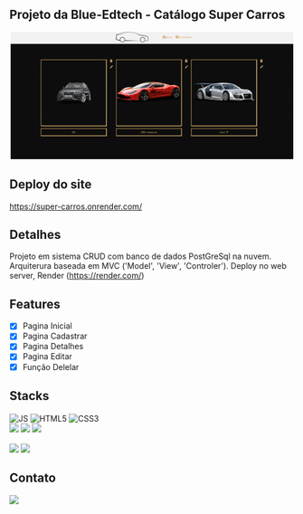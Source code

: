 ## Projeto da Blue-Edtech - Catálogo Super Carros

<p align="center">
    <img width= 500 src="public/paraReadme/super-carros.gif"
</p>  

## Deploy do site
    
https://super-carros.onrender.com/    
         
## Detalhes

Projeto em sistema CRUD com banco de dados PostGreSql na nuvem. Arquiterura baseada em MVC ('Model', 'View', 'Controler'). Deploy no web server, Render (https://render.com/)

## Features

- [x] Pagina Inicial
- [x] Pagina Cadastrar
- [x] Pagina Detalhes
- [x] Pagina Editar
- [x] Função Delelar

## Stacks

<div style="display: inline-block">
    <img align="center" alt="JS" height="30" width="40" src="https://cdn.jsdelivr.net/gh/devicons/devicon/icons/javascript/javascript-original.svg"/>
    <img align="center" alt="HTML5" height="30" width="40" src="https://cdn.jsdelivr.net/gh/devicons/devicon/icons/html5/html5-original.svg"/>
    <img align="center" alt="CSS3" height="30" width="40" src="https://cdn.jsdelivr.net/gh/devicons/devicon/icons/css3/css3-original.svg"/>
</div><br/>
 
<div style="display: inline_block">
    <img src="https://img.shields.io/badge/Node.js-339933?style=for-the-badge&logo=nodedotjs&logoColor=white"/>
    <img src="https://img.shields.io/badge/express.js-%23404d59.svg?style=for-the-badge&logo=express&logoColor=white"/>
    <img src="https://img.shields.io/badge/npm-CB3837?style=for-the-badge&logo=npm&logoColor=white"/>

</div><br/>

<div style="display: inline_block">
    <img src="https://img.shields.io/badge/Visual_Studio_Code-0078D4?style=for-the-badge&logo=visual%20studio%20code&logoColor=white"/>
    <img src="https://img.shields.io/badge/Git-F05032?style=for-the-badge&logo=git&logoColor=white"/>
</div>


## Contato

<a href="https://www.linkedin.com/in/leandro-espindula-79307517a/" target="_blank">
    <img src="https://img.shields.io/badge/LinkedIn-0077B5?style=for-the-badge&logo=linkedin&logoColor=white"/>
</a>
